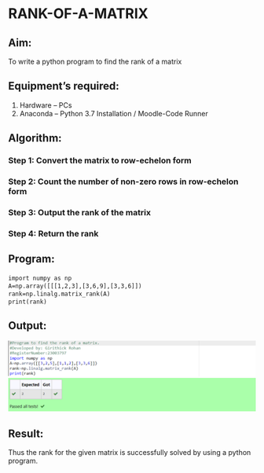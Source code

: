 # RANK-OF-A-MATRIX
## Aim:
To write a python program to find the rank of a matrix
## Equipment’s required:
1. 	Hardware – PCs
2. 	Anaconda – Python 3.7 Installation / Moodle-Code Runner
## Algorithm:
### Step 1: Convert the matrix to row-echelon form
### Step 2: Count the number of non-zero rows in row-echelon form
### Step 3: Output the rank of the matrix
### Step 4: Return the rank
## Program:
```
import numpy as np
A=np.array([[[1,2,3],[3,6,9],[3,3,6]])
rank=np.linalg.matrix_rank(A)
print(rank)
```
## Output:
![IMAGE]( https://raw.githubusercontent.com/Girithickrohan/RANK-OF-A-MATRIX/main/Screenshot%202023-11-30%20100355.png)
![IMAGE](https://raw.githubusercontent.com/Girithickrohan/RANK-OF-A-MATRIX/main/Screenshot%202023-11-30%20100317.png)
## Result:
Thus the rank for the given matrix is successfully solved by  using a python program.

